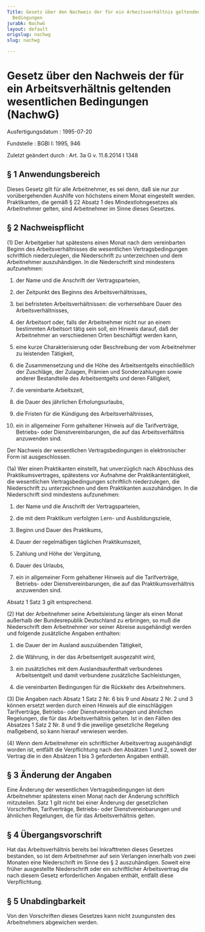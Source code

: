 ```yaml
---
Title: Gesetz über den Nachweis der für ein Arbeitsverhältnis geltenden wesentlichen
  Bedingungen
jurabk: NachwG
layout: default
origslug: nachwg
slug: nachwg

---
```


# Gesetz über den Nachweis der für ein Arbeitsverhältnis geltenden wesentlichen Bedingungen (NachwG)

Ausfertigungsdatum
:   1995-07-20

Fundstelle
:   BGBl I: 1995, 946

Zuletzt geändert durch
:   Art. 3a G v. 11.8.2014 I 1348


## § 1 Anwendungsbereich

Dieses Gesetz gilt für alle Arbeitnehmer, es sei denn, daß sie nur zur
vorübergehenden Aushilfe von höchstens einem Monat eingestellt werden.
Praktikanten, die gemäß § 22 Absatz 1 des Mindestlohngesetzes als
Arbeitnehmer gelten, sind Arbeitnehmer im Sinne dieses Gesetzes.


## § 2 Nachweispflicht

(1) Der Arbeitgeber hat spätestens einen Monat nach dem vereinbarten
Beginn des Arbeitsverhältnisses die wesentlichen Vertragsbedingungen
schriftlich niederzulegen, die Niederschrift zu unterzeichnen und dem
Arbeitnehmer auszuhändigen. In die Niederschrift sind mindestens
aufzunehmen:

1.  der Name und die Anschrift der Vertragsparteien,


2.  der Zeitpunkt des Beginns des Arbeitsverhältnisses,


3.  bei befristeten Arbeitsverhältnissen: die vorhersehbare Dauer des
    Arbeitsverhältnisses,


4.  der Arbeitsort oder, falls der Arbeitnehmer nicht nur an einem
    bestimmten Arbeitsort tätig sein soll, ein Hinweis darauf, daß der
    Arbeitnehmer an verschiedenen Orten beschäftigt werden kann,


5.  eine kurze Charakterisierung oder Beschreibung der vom Arbeitnehmer zu
    leistenden Tätigkeit,


6.  die Zusammensetzung und die Höhe des Arbeitsentgelts einschließlich
    der Zuschläge, der Zulagen, Prämien und Sonderzahlungen sowie anderer
    Bestandteile des Arbeitsentgelts und deren Fälligkeit,


7.  die vereinbarte Arbeitszeit,


8.  die Dauer des jährlichen Erholungsurlaubs,


9.  die Fristen für die Kündigung des Arbeitsverhältnisses,


10. ein in allgemeiner Form gehaltener Hinweis auf die Tarifverträge,
    Betriebs- oder Dienstvereinbarungen, die auf das Arbeitsverhältnis
    anzuwenden sind.



Der Nachweis der wesentlichen Vertragsbedingungen in elektronischer
Form ist ausgeschlossen.

(1a) Wer einen Praktikanten einstellt, hat unverzüglich nach Abschluss
des Praktikumsvertrages, spätestens vor Aufnahme der
Praktikantentätigkeit, die wesentlichen Vertragsbedingungen
schriftlich niederzulegen, die Niederschrift zu unterzeichnen und dem
Praktikanten auszuhändigen. In die Niederschrift sind mindestens
aufzunehmen:

1.  der Name und die Anschrift der Vertragsparteien,


2.  die mit dem Praktikum verfolgten Lern- und Ausbildungsziele,


3.  Beginn und Dauer des Praktikums,


4.  Dauer der regelmäßigen täglichen Praktikumszeit,


5.  Zahlung und Höhe der Vergütung,


6.  Dauer des Urlaubs,


7.  ein in allgemeiner Form gehaltener Hinweis auf die Tarifverträge,
    Betriebs- oder Dienstvereinbarungen, die auf das Praktikumsverhältnis
    anzuwenden sind.



Absatz 1 Satz 3 gilt entsprechend.

(2) Hat der Arbeitnehmer seine Arbeitsleistung länger als einen Monat
außerhalb der Bundesrepublik Deutschland zu erbringen, so muß die
Niederschrift dem Arbeitnehmer vor seiner Abreise ausgehändigt werden
und folgende zusätzliche Angaben enthalten:

1.  die Dauer der im Ausland auszuübenden Tätigkeit,


2.  die Währung, in der das Arbeitsentgelt ausgezahlt wird,


3.  ein zusätzliches mit dem Auslandsaufenthalt verbundenes Arbeitsentgelt
    und damit verbundene zusätzliche Sachleistungen,


4.  die vereinbarten Bedingungen für die Rückkehr des Arbeitnehmers.




(3) Die Angaben nach Absatz 1 Satz 2 Nr. 6 bis 9 und Absatz 2 Nr. 2
und 3 können ersetzt werden durch einen Hinweis auf die einschlägigen
Tarifverträge, Betriebs- oder Dienstvereinbarungen und ähnlichen
Regelungen, die für das Arbeitsverhältnis gelten. Ist in den Fällen
des Absatzes 1 Satz 2 Nr. 8 und 9 die jeweilige gesetzliche Regelung
maßgebend, so kann hierauf verwiesen werden.

(4) Wenn dem Arbeitnehmer ein schriftlicher Arbeitsvertrag
ausgehändigt worden ist, entfällt die Verpflichtung nach den Absätzen
1 und 2, soweit der Vertrag die in den Absätzen 1 bis 3 geforderten
Angaben enthält.


## § 3 Änderung der Angaben

Eine Änderung der wesentlichen Vertragsbedingungen ist dem
Arbeitnehmer spätestens einen Monat nach der Änderung schriftlich
mitzuteilen. Satz 1 gilt nicht bei einer Änderung der gesetzlichen
Vorschriften, Tarifverträge, Betriebs- oder Dienstvereinbarungen und
ähnlichen Regelungen, die für das Arbeitsverhältnis gelten.


## § 4 Übergangsvorschrift

Hat das Arbeitsverhältnis bereits bei Inkrafttreten dieses Gesetzes
bestanden, so ist dem Arbeitnehmer auf sein Verlangen innerhalb von
zwei Monaten eine Niederschrift im Sinne des § 2 auszuhändigen. Soweit
eine früher ausgestellte Niederschrift oder ein schriftlicher
Arbeitsvertrag die nach diesem Gesetz erforderlichen Angaben enthält,
entfällt diese Verpflichtung.


## § 5 Unabdingbarkeit

Von den Vorschriften dieses Gesetzes kann nicht zuungunsten des
Arbeitnehmers abgewichen werden.


